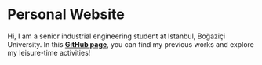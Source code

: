 # Personal Website

Hi, I am a senior industrial engineering student at Istanbul, Boğaziçi University. In this [**GitHub page**][page-link], you can find my previous works and explore my leisure-time activities!

[page-link]: https://ayigitdogan.github.io